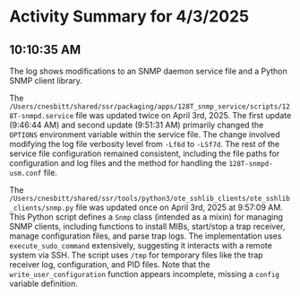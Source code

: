 # Activity Summary for 4/3/2025

## 10:10:35 AM
The log shows modifications to an SNMP daemon service file and a Python SNMP client library.

The `/Users/cnesbitt/shared/ssr/packaging/apps/128T_snmp_service/scripts/128T-snmpd.service` file was updated twice on April 3rd, 2025.  The first update (9:46:44 AM) and second update (9:51:31 AM) primarily changed the `OPTIONS` environment variable within the service file. The change involved modifying the log file verbosity level from `-Lf6d` to `-LSf7d`.  The rest of the service file configuration remained consistent, including the file paths for configuration and log files and the method for handling the `128T-snmpd-usm.conf` file.

The `/Users/cnesbitt/shared/ssr/tools/python3/ote_sshlib_clients/ote_sshlib_clients/snmp.py` file was updated once on April 3rd, 2025 at 9:57:09 AM. This Python script defines a `Snmp` class (intended as a mixin) for managing SNMP clients, including functions to install MIBs, start/stop a trap receiver, manage configuration files, and parse trap logs.  The implementation uses `execute_sudo_command` extensively, suggesting it interacts with a remote system via SSH. The script uses `/tmp` for temporary files like the trap receiver log, configuration, and PID files.  Note that the `write_user_configuration` function appears incomplete, missing a `config` variable definition.
